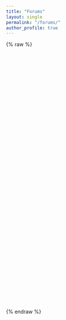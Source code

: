 ```yaml
---
title: "Forums"
layout: single
permalink: "/forums/"
author_profile: true
---
```


{% raw %}
<iframe id="forum_embed"
  src="javascript:void(0)"
  scrolling="no"
  frameborder="0"
  width="1100"
  height="700">
  Your browser doesn't support iFrames.
</iframe>
<script type="text/javascript">
  document.getElementById('forum_embed').src =
     'https://groups.google.com/forum/embed/?place=forum/cvgroup2013'
     + '&showsearch=true&showpopout=true&showtabs=false'
     + '&parenturl=' + encodeURIComponent(window.location.href);
</script>
{% endraw %}
